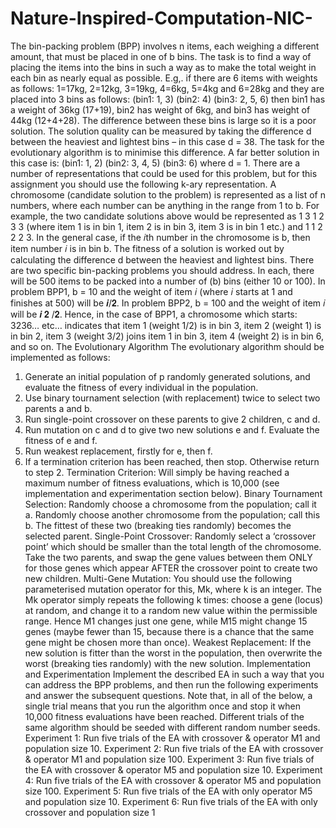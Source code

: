 # Nature-Inspired-Computation-NIC-

The bin-packing problem (BPP) involves n items, each weighing a different amount, that must be placed
in one of b bins. The task is to find a way of placing the items into the bins in such a way as to make the
total weight in each bin as nearly equal as possible. E.g,. if there are 6 items with weights as follows:
1=17kg, 2=12kg, 3=19kg, 4=6kg, 5=4kg and 6=28kg and they are placed into 3 bins as follows:
(bin1: 1, 3) (bin2: 4) (bin3: 2, 5, 6)
then bin1 has a weight of 36kg (17+19), bin2 has weight of 6kg, and bin3 has weight of 44kg (12+4+28).
The difference between these bins is large so it is a poor solution. The solution quality can be measured
by taking the difference d between the heaviest and lightest bins – in this case d = 38. The task for the
evolutionary algorithm is to minimise this difference. A far better solution in this case is:
(bin1: 1, 2) (bin2: 3, 4, 5) (bin3: 6)
where d = 1.
There are a number of representations that could be used for this problem, but for this assignment
you should use the following k-ary representation. A chromosome (candidate solution to the
problem) is represented as a list of n numbers, where each number can be anything in the range from
1 to b. For example, the two candidate solutions above would be represented as 1 3 1 2 3 3 (where
item 1 is in bin 1, item 2 is in bin 3, item 3 is in bin 1 etc.) and 1 1 2 2 2 3. In the general case, if the 𝑖th
number in the chromosome is b, then item number 𝑖 is in bin b.
The fitness of a solution is worked out by calculating the difference d between the heaviest and
lightest bins. There are two specific bin-packing problems you should address. In each, there will be
500 items to be packed into a number of (b) bins (either 10 or 100). In problem BPP1, b = 10 and the
weight of item 𝑖 (where 𝑖 starts at 1 and finishes at 500) will be 𝒊/𝟐. In problem BPP2, b = 100 and the
weight of item 𝑖 will be 𝒊
𝟐
/𝟐.
Hence, in the case of BPP1, a chromosome which starts:
3236… etc…
indicates that item 1 (weight 1/2) is in bin 3, item 2 (weight 1) is in bin 2, item 3 (weight 3/2) joins item
1 in bin 3, item 4 (weight 2) is in bin 6, and so on.
The Evolutionary Algorithm
The evolutionary algorithm should be implemented as follows:
1. Generate an initial population of p randomly generated solutions, and evaluate the fitness of
every individual in the population.
2. Use binary tournament selection (with replacement) twice to select two parents a and b.
3. Run single-point crossover on these parents to give 2 children, c and d.
4. Run mutation on c and d to give two new solutions e and f. Evaluate the fitness of e and f.
5. Run weakest replacement, firstly for e, then f.
6. If a termination criterion has been reached, then stop. Otherwise return to step 2.
Termination Criterion: Will simply be having reached a maximum number of fitness evaluations, which
is 10,000 (see implementation and experimentation section below).
Binary Tournament Selection: Randomly choose a chromosome from the population; call it a.
Randomly choose another chromosome from the population; call this b. The fittest of these two
(breaking ties randomly) becomes the selected parent.
Single-Point Crossover: Randomly select a ‘crossover point’ which should be smaller than the total
length of the chromosome. Take the two parents, and swap the gene values between them ONLY for
those genes which appear AFTER the crossover point to create two new children.
Multi-Gene Mutation: You should use the following parameterised mutation operator for this, Mk,
where k is an integer. The Mk operator simply repeats the following k times: choose a gene (locus) at
random, and change it to a random new value within the permissible range. Hence M1 changes just
one gene, while M15 might change 15 genes (maybe fewer than 15, because there is a chance that the
same gene might be chosen more than once).
Weakest Replacement: If the new solution is fitter than the worst in the population, then overwrite the
worst (breaking ties randomly) with the new solution.
Implementation and Experimentation
Implement the described EA in such a way that you can address the BPP problems, and then run the
following experiments and answer the subsequent questions. Note that, in all of the below, a single trial
means that you run the algorithm once and stop it when 10,000 fitness evaluations have been reached.
Different trials of the same algorithm should be seeded with different random number seeds.
Experiment 1: Run five trials of the EA with crossover & operator M1 and population size 10.
Experiment 2: Run five trials of the EA with crossover & operator M1 and population size 100.
Experiment 3: Run five trials of the EA with crossover & operator M5 and population size 10.
Experiment 4: Run five trials of the EA with crossover & operator M5 and population size 100.
Experiment 5: Run five trials of the EA with only operator M5 and population size 10.
Experiment 6: Run five trials of the EA with only crossover and population size 1
